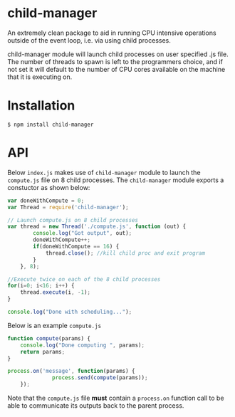 child-manager
=============

An extremely clean package to aid in running CPU intensive operations outside of the event loop, i.e. via using child processes. 

child-manager module will launch child processes on user specified .js file. The number of threads to spawn is left to the programmers choice, and if not set it will default to the number of CPU cores available on the machine that it is executing on.

Installation
============
```
$ npm install child-manager
```

API
============
Below `index.js` makes use of `child-manager` module to launch the `compute.js` file on 8 child processes. The `child-manager` module exports a constuctor as shown below:
```javascript
var doneWithCompute = 0;
var Thread = require('child-manager');

// Launch compute.js on 8 child processes
var thread = new Thread('./compute.js', function (out) {
        console.log("Got output", out);
        doneWithCompute++;
        if(doneWithCompute == 16) {
            thread.close(); //kill child proc and exit program                       
        }
    }, 8);

//Execute twice on each of the 8 child processes
for(i=0; i<16; i++) {
    thread.execute(i, -1);
}

console.log("Done with scheduling...");
```
Below is an example `compute.js`
```javascript
function compute(params) {
    console.log("Done computing ", params);
    return params;
}

process.on('message', function(params) {
		      process.send(compute(params));
    });
```
Note that the `compute.js` file **must** contain a `process.on` function call to be able to communicate its outputs back to the parent process.
